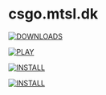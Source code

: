 # csgo.mtsl.dk

[![DOWNLOADS](https://img.shields.io/greasyfork/dt/446977?color=green&label=greasyfork&logo=tampermonkey&style=for-the-badge)](https://greasyfork.org/en/scripts/446977-mopsek-csgo-mtsl-2-mod-menu)

[![PLAY](https://img.shields.io/badge/PLAY-E34F26.svg?&style=for-the-badge)](https://csgo.mtsl.dk)

[![INSTALL](https://img.shields.io/badge/INSTALL%20TAMPERMONKEY-239120.svg?&style=for-the-badge)](https://tampermonkey.net)

[![INSTALL](https://img.shields.io/badge/INSTALL%20SCRIPT-030ffc.svg?&style=for-the-badge)](https://github.com/mopsfl/moPsEk/raw/main/games/csgo.mtsl.dk/code.user.js)
